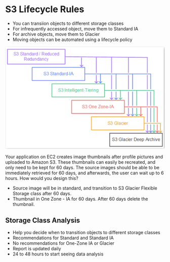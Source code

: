 # S3 Lifecycle Rules


- You can transiion objects to different storage classes
- For infrequently accessed object, move them to Standard IA
- For archive objects, move them to Glacier
- Moving objects can be automated using a lifecycle policy

![Lifecycle transtion](images/lifecycle-rules.png)


Your application on EC2 creates image thumbnails after profile pictures and uploaded to Amazon S3.  These thumbnails can easily be recreated, and only need to be kept for 60 days.  The source images should be able to be immediately retrieved for 60 days, and afterwards, the user can wait up to 6 hours.  How would you design this?


- Source image will be in standard, and transition to S3 Glacier Flexible Storage class after 60 days.
- Thumbnail in One Zone - IA for 60 days. After 60 days delete the thumbnail. 


## Storage Class Analysis

- Help you decide when to transition objects to different storage classes
- Recommendations for Standard and Standard IA
- No recommendations for One-Zone IA or Glacier
- Report is updated daily
- 24 to 48 hours to start seeing data analysis